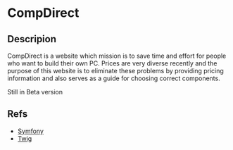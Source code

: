 # CompDirect

## Descripion
CompDirect is a website which mission is to save time and effort for people who want to build their own PC. Prices are very diverse recently and the purpose of this website is to eliminate these problems by providing pricing information and also serves as a guide for choosing correct components.

Still in Beta version

## Refs  
 - [Symfony](https://symfony.com/doc/current/index.html)
 - [Twig](https://twig.symfony.com/doc/3.x/) 
